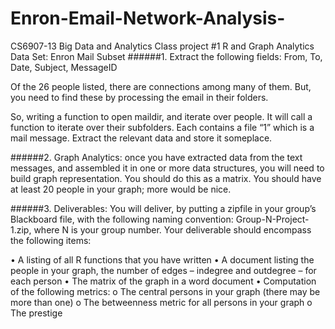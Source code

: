 # Enron-Email-Network-Analysis-

CS6907-13 Big Data and Analytics
Class project #1
R and Graph Analytics
Data Set: Enron Mail Subset 
######1. Extract the following fields: From, To, Date, Subject, MessageID

Of the 26 people listed, there are connections among many of them. But, you need to find these by processing the email in their folders.

So, writing a function to open maildir, and iterate over people. It will call a function to iterate over their subfolders. Each contains a file “1” which is a mail message. Extract the relevant data and store it someplace.

######2. Graph Analytics: once you have extracted data from the text messages, and assembled it in one or more data structures, you will need to build graph representation. You should do this as a matrix. You should have at least 20 people in your graph; more would be nice.

######3. Deliverables: You will deliver, by putting a zipfile in your group’s Blackboard file, with the following naming convention: Group-N-Project-1.zip, where N is your group number. Your deliverable should encompass the following items:

•	A listing of all R functions that you have written
•	A document listing the people in your graph, the number of edges – indegree and outdegree – for each person
•	The matrix of the graph in a word document
•	Computation of the following metrics:
o	The central persons in your graph (there may be more than one)
o	The betweenness metric for all persons in your graph
o	The prestige 

